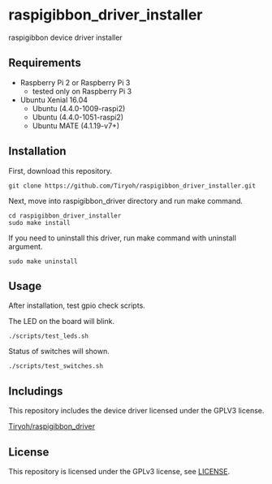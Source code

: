 # raspigibbon_driver_installer
raspigibbon device driver installer


## Requirements

* Raspberry Pi 2 or Raspberry Pi 3
  * tested only on Raspberry Pi 3
* Ubuntu Xenial 16.04
  * Ubuntu (4.4.0-1009-raspi2)
  * Ubuntu (4.4.0-1051-raspi2)
  * Ubuntu MATE (4.1.19-v7+)

## Installation

First, download this repository.

```
git clone https://github.com/Tiryoh/raspigibbon_driver_installer.git
```

Next, move into raspigibbon_driver directory and run make command.

```
cd raspigibbon_driver_installer
sudo make install
```

If you need to uninstall this driver, run make command with uninstall argument.

```
sudo make uninstall
```

## Usage

After installation, test gpio check scripts.

The LED on the board will blink.

```
./scripts/test_leds.sh
```

Status of switches will shown.

```
./scripts/test_switches.sh
```


## Includings

This repository includes the device driver licensed under the GPLV3 license.

[Tiryoh/raspigibbon_driver](https://github.com/Tiryoh/raspigibbon_driver)

## License

This repository is licensed under the GPLv3 license, see [LICENSE](./LICENSE).


